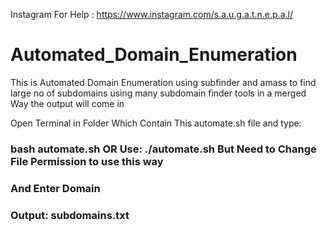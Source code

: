 Instagram For Help : https://www.instagram.com/s.a.u.g.a.t.n.e.p.a.l/
# Automated_Domain_Enumeration
This is Automated Domain Enumeration using subfinder and amass to find large no of subdomains using many subdomain finder tools in a merged Way the output will come in

Open Terminal in Folder Which Contain This automate.sh file and type:

### bash automate.sh  OR  Use: ./automate.sh  But Need to Change File Permission to use this way

### And Enter Domain


### Output: subdomains.txt
